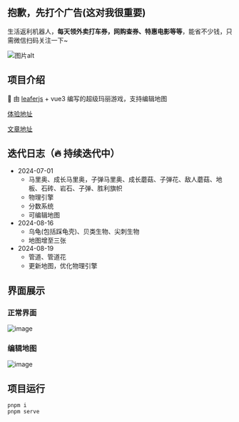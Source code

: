 ## 抱歉，先打个广告(这对我很重要)

生活返利机器人，**每天领外卖打车券，网购查券、特惠电影等等**，能省不少钱，只需微信扫码关注一下~

![图片alt](https://github.com/user-attachments/assets/ebc290c2-0b8f-4675-a9e0-d317bc4333f1 "图片title")

## 项目介绍

🍄 由 [leaferjs](https://www.leaferjs.com/ui/) + vue3 编写的超级玛丽游戏，支持编辑地图

[体验地址](https://hhzzcc.github.io/super-mario/dist/index.html#/)

[文章地址](https://juejin.cn/post/7392116075674828827)

## 迭代日志（🔥 持续迭代中）

- 2024-07-01
  - 马里奥、成长马里奥，子弹马里奥、成长蘑菇、子弹花、敌人蘑菇、地板、石砖、岩石、子弹、胜利旗帜
  - 物理引擎
  - 分数系统
  - 可编辑地图
- 2024-08-16
  - 乌龟(包括踩龟壳)、贝类生物、尖刺生物
  - 地图增至三张
- 2024-08-19
  - 管道、管道花
  - 更新地图，优化物理引擎

## 界面展示

### 正常界面

![image](https://github.com/user-attachments/assets/066db67c-8cc5-45b3-84b8-be3a0a37b02a)


### 编辑地图

![image](https://github.com/user-attachments/assets/b6a38713-1d3b-4838-a8e6-488eae8a6601)


## 项目运行

```
pnpm i
pnpm serve
```
